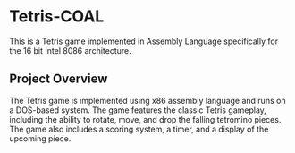 # Tetris-COAL
This is a Tetris game implemented in Assembly Language specifically for the 16 bit Intel 8086 architecture.

## Project Overview

The Tetris game is implemented using x86 assembly language and runs on a DOS-based system. The game features the classic Tetris gameplay, including the ability to rotate, move, and drop the falling tetromino pieces. The game also includes a scoring system, a timer, and a display of the upcoming piece.

